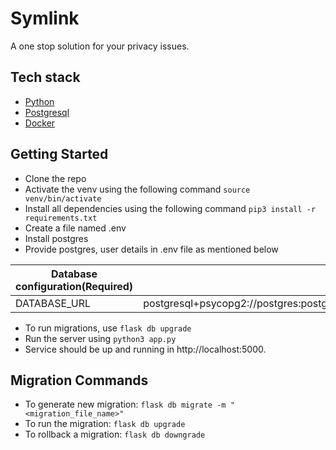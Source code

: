 # Symlink

A one stop solution for your privacy issues.

## Tech stack

- [Python]()
- [Postgresql](https://www.postgresql.org/)
- [Docker](https://www.docker.com/)

## Getting Started

- Clone the repo
- Activate the venv using the following command `source venv/bin/activate`
- Install all dependencies using the following command `pip3 install -r requirements.txt`
- Create a file named .env
- Install postgres
- Provide postgres, user details in .env file as mentioned below

| Database configuration(Required) |                                                                |
| -------------------------------- | -------------------------------------------------------------- |
| DATABASE_URL                     | postgresql+psycopg2://postgres:postgres@localhost:5432/symlink |

- To run migrations, use `flask db upgrade`
- Run the server using `python3 app.py`
- Service should be up and running in http://localhost:5000.

## Migration Commands

- To generate new migration: `flask db migrate -m "<migration_file_name>"`
- To run the migration: `flask db upgrade`
- To rollback a migration: `flask db downgrade`
